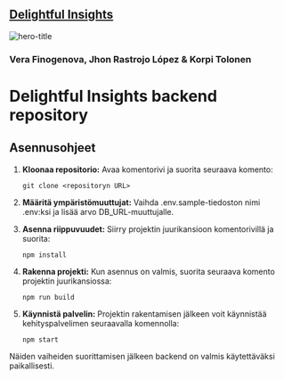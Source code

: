 ## [Delightful Insights](https://zealous-stone-0ba3ea003.5.azurestaticapps.net)

![hero-title](https://github.com/Jxkume/Webi-2/assets/104062080/00a4e342-d90b-4a20-87f2-1dca0bf5eb95)

### Vera Finogenova, Jhon Rastrojo López & Korpi Tolonen

# Delightful Insights backend repository

## Asennusohjeet

1. **Kloonaa repositorio:**
    Avaa komentorivi ja suorita seuraava komento:
     ```
     git clone <repositoryn URL>
     ```

2. **Määritä ympäristömuuttujat:**
   Vaihda .env.sample-tiedoston nimi .env:ksi ja lisää arvo DB_URL-muuttujalle.

3. **Asenna riippuvuudet:**
    Siirry projektin juurikansioon komentorivillä ja suorita:
     ```
     npm install
     ```

4. **Rakenna projekti:**
   Kun asennus on valmis, suorita seuraava komento projektin juurikansiossa:
     ```
     npm run build
     ```

5. **Käynnistä palvelin:**
   Projektin rakentamisen jälkeen voit käynnistää kehityspalvelimen seuraavalla komennolla:
     ```
     npm start
     ```

Näiden vaiheiden suorittamisen jälkeen backend on valmis käytettäväksi paikallisesti.
